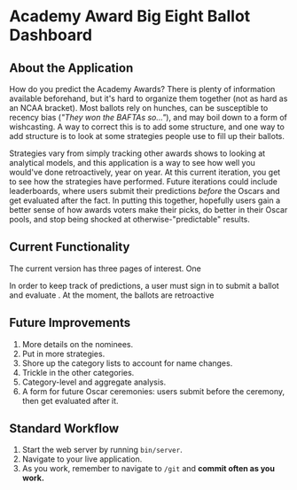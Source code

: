 # Academy Award Big Eight Ballot Dashboard

## About the Application

How do you predict the Academy Awards? There is plenty of information available beforehand, but it's hard to organize them together (not as hard as an NCAA bracket).
Most ballots rely on hunches, can be susceptible to recency bias (<i>"They won the BAFTAs so..."</i>), and may boil down to a form of wishcasting. A way to correct
this is to add some structure, and one way to add structure is to look at some strategies people use to fill up their ballots.

Strategies vary from simply tracking other awards shows to looking at analytical models, and this application is a way to see how well you would've done
 retroactively, year on year. At this current iteration, you get to see how the strategies have performed. Future iterations could include leaderboards, where users
 submit their predictions <i>before</i> the Oscars and get evaluated after the fact. In putting this together, hopefully users gain a better sense of how 
 awards voters make their picks, do better in their Oscar pools, and stop being shocked at otherwise-"predictable" results. 

## Current Functionality

The current version has three pages of interest. One

In order to keep track of predictions, a user must sign in to submit a ballot and evaluate . At the moment, the ballots are retroactive

## Future Improvements

 1. More details on the nominees.
 1. Put in more strategies.
 1. Shore up the category lists to account for name changes.
 1. Trickle in the other categories.
 1. Category-level and aggregate analysis.
 1. A form for future Oscar ceremonies: users submit before the ceremony, then get evaluated after it.

## Standard Workflow

 1. Start the web server by running `bin/server`.
 1. Navigate to your live application.
 1. As you work, remember to navigate to `/git` and **commit often as you work.**
